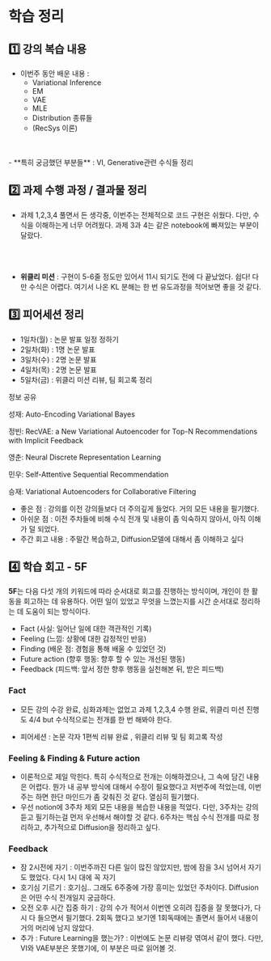 # 학습 정리

## 1️⃣ 강의 복습 내용

- 이번주 동안 배운 내용 : 
    - Variational Inference
    - EM
    - VAE
    - MLE
    - Distribution 종류들
    - (RecSys 이론)
<br>
<br>
- **특히 궁금했던 부분들** : VI, Generative관련 수식들 정리

## 2️⃣ 과제 수행 과정 / 결과물 정리

- 과제 1,2,3,4 풀면서 든 생각중, 이번주는 전체적으로 코드 구현은 쉬웠다. 다만, 수식을 이해하는게 너무 어려웠다. 과제 3과 4는 같은 notebook에 빠져있는 부분이 달랐다.
<br>
<br>

- **위클리 미션** : 구현이 5-6줄 정도만 있어서 11시 되기도 전에 다 끝났었다. 쉽다! 다만 수식은 어렵다. 여기서 나온 KL 분해는 한 번 유도과정을 적어보면 좋을 것 같다. 


## 3️⃣ 피어세션 정리

- 1일차(월) : 논문 발표 일정 정하기
- 2일차(화) : 1명 논문 발표
- 3일차(수) : 2명 논문 발표
- 4일차(목) : 2명 논문 발표
- 5일차(금) : 위클리 미션 리뷰, 팀 회고록 정리

정보 공유

성재: Auto-Encoding Variational Bayes

정빈: RecVAE: a New Variational Autoencoder for Top-N Recommendations with Implicit Feedback

영춘: Neural Discrete Representation Learning

민우: Self-Attentive Sequential Recommendation

승재: Variational Autoencoders for Collaborative Filtering


- 좋은 점 : 강의를 이전 강의들보다 더 주의깊게 들었다. 거의 모든 내용을 필기했다.
- 아쉬운 점 : 이전 주차들에 비해 수식 전개 및 내용이 좀 익숙하지 않아서, 아직 이해가 덜 되었다.
- 주간 회고 내용 : 주말간 복습하고, Diffusion모델에 대해서 좀 이해하고 싶다


## 4️⃣ 학습 회고 - 5F

<!-- ## KPT

**KPT**(Keep, Problem, Try)는 이름에서 알 수 있듯 3가지 관점에서 업무를 돌아보고, 다음 액션 아이템을 도출해내는 데 도움이 되는 회고 템플릿이다.

**Keep** (프로젝트에서 만족했고, 앞으로의 업무에서 지속하고 싶은 부분)
**Problem** (프로젝트에서 부정적인 요소로 작용했거나 아쉬웠던 점)
**Try** (Problem에 대한 해결 방식으로 다음 프로젝트에서 시도해볼 점)
KPT에서 가장 중요한 부분은 **Try**이다. 이번주 아쉬웠던 점을 Try를 통해 어떻게 보완할 수 있을지 정리해보면서 구체적인 실천 방안을 세울 수 있다. -->



**5F**는 다음 다섯 개의 키워드에 따라 순서대로 회고를 진행하는 방식이며, 개인이 한 활동을 회고하는 데 유용하다. 어떤 일이 있었고 무엇을 느꼈는지를 시간 순서대로 정리하는 데 도움이 되는 방식이다.

- Fact (사실: 일어난 일에 대한 객관적인 기록)
- Feeling (느낌: 상황에 대한 감정적인 반응)
- Finding (배운 점: 경험을 통해 배울 수 있었던 것)
- Future action (향후 행동: 향후 할 수 있는 개선된 행동)
- Feedback (피드백: 앞서 정한 향후 행동을 실천해본 뒤, 받은 피드백)

### Fact
- 모든 강의 수강 완료, 심화과제는 없었고 과제 1,2,3,4 수행 완료, 위클리 미션 진행도 4/4 but 수식적으로는 전개를 한 번 해봐야 한다.

- 피어세션 : 논문 각자 1편씩 리뷰 완료 , 위클리 리뷰 및 팀 회고록 작성

### Feeling & Finding & Future action
- 이론적으로 제일 막힌다. 특히 수식적으로 전개는 이해하겠으나, 그 속에 담긴 내용은 어렵다. 뭔가 내 공부 방식에 대해서 수정이 필요했다고 저번주에 적었는데, 이번주는 하면 한단 마인드가 좀 갖춰진 것 같다. 열심히 필기했다.
- 우선 notion에 3주차 제외 모든 내용을 복습한 내용을 적었다. 다만, 3주차는 강의 듣고 필기하는걸 먼저 우선해서 해야할 것 같다. 6주차는 핵심 수식 전개를 따로 정리하고, 추가적으로 Diffusion을 정리하고 싶다.

### Feedback
- 잠 2시전에 자기 : 이번주까진 다른 일이 많진 않았지만, 밤에 잠을 3시 넘어서 자기도 했었다. 다시 1시 대에 꼭 자기
- 호기심 기르기 : 호기심.. 그래도 6주중에 가장 흥미는 있었던 주차이다. Diffusion은 어떤 수식 전개일지 궁금하다.
- 오전 오후 시간 집중 하기 : 강의 수가 적어서 이번엔 오히려 집중을 잘 못했다가, 다시 다 들으면서 필기했다. 2회독 했다고 보기엔 1회독때에는 졸면서 들어서 내용이 거의 머리에 남지 않았다.
- 추가 : Future Learning을 했는가? : 이번에도 논문 리뷰랑 엮여서 같이 했다. 다만, VI와 VAE부분은 못했기에, 이 부분은 따로 읽어볼 것.